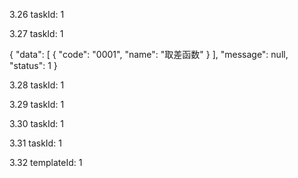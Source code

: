 

3.26
taskId: 1



3.27
taskId: 1

{
    "data": [
        {
            "code": "0001",
            "name": "取差函数"
        }
    ],
    "message": null,
    "status": 1
}

3.28
taskId: 1


3.29
taskId: 1

3.30
taskId: 1

3.31
taskId: 1

3.32
templateId: 1

